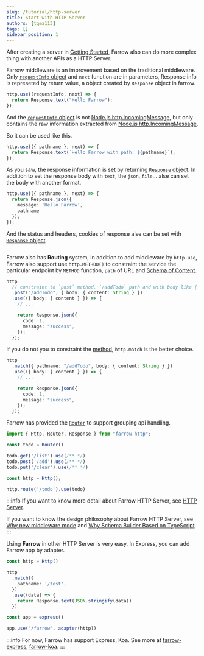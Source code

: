 ```yaml
---
slug: /tutorial/http-server
title: Start with HTTP Server
authors: [tqma113]
tags: []
sidebar_position: 1
---
```


After creating a server in [Getting Started](./getting-started.mdx), Farrow also can do more complex thing with another APIs as a HTTP Server.

Farrow middleware is an improvement based on the traditional middleware. Only [`requestInfo` object](../guide/http-server/base/request.md) and `next` function are in parameters, Response info is represeted by return value, a object created by `Response` object in farrow.

```ts
http.use((requestInfo, next) => {
  return Response.text("Hello Farrow");
});
```

And the [`requestInfo` object](../guide/http-server/base/request.md) is not [Node.js http.IncomingMessage](https://nodejs.org/dist/latest-v16.x/docs/api/http.html#class-httpincomingmessage), but only contains the raw information extracted from [Node.js http.IncomingMessage](https://nodejs.org/dist/latest-v16.x/docs/api/http.html#class-httpincomingmessage).

So it can be used like this.

```ts
http.use(({ pathname }, next) => {
  return Response.text(`Hello Farrow with path: ${pathname}`);
});
```

As you saw, the response information is set by returning [`Response` object](../guide/http-server/base/response.md). In addition to set the response body with `text`, the `json`, `file`... alse can set the body with another format.

```ts
http.use(({ pathname }, next) => {
  return Response.json({
    message: 'Hello Farrow',
    pathname
  });
});
```

And the status and headers, cookies of response alse can be set with [`Response` object](../guide/http-server/base/response.md).

```ts

```

Farrow also has **Routing** system, In addition to add middleware by `http.use`, Farrow also support use `http.METHOD()` to constraint the service the particular endpoint by `METHOD` function, `path` of URL and [Schema of Content](../guide/schema/validation-type.md).

```ts
http
  // constraint to `post` method, `/addTodo` path and with body like { content: string }
  .post("/addTodo", { body: { content: String } })
  .use(({ body: { content } }) => {
    // ...

    return Response.json({
      code: 1,
      message: "success",
    });
  });
```

If you do not you to constraint the [method](https://developer.mozilla.org/zh-CN/docs/Web/HTTP/Methods), `http.match` is the better choice.

```ts
http
  .match({ pathname: "/addTodo", body: { content: String } })
  .use(({ body: { content } }) => {
    // ...

    return Response.json({
      code: 1,
      message: "success",
    });
  });
```

Farrow has provided the [`Router`](/docs/tutorial/http-server#todo) to support grouping api handling.

```ts
import { Http, Router, Response } from "farrow-http";

const todo = Router()

todo.get('/list').use(/** */)
todo.post('/add').use(/** */)
todo.put('/clear').use(/** */)

const http = Http();

http.route('/todo').use(todo)
```

:::info
If you want to know more detail about Farrow HTTP Server, see [HTTP Server](../guide/http-server/base/request.md).

If you want to know the design philosophy about Farrow HTTP Server, see [Why new middleware mode](../philosophy/middleware-mode.md) and [Why Schema Builder Based on TypeScript](../philosophy/schema-builder.md).
:::

Using **Farrow** in other HTTP Server is very easy. In Express, you can add Farrow app by adapter.

```ts
const http = Http()

http
  .match({
    pathname: '/test',
  })
  .use((data) => {
    return Response.text(JSON.stringify(data))
  })

const app = express()

app.use('/farrow', adapter(http))
```

:::info
For now, Farrow has support Express, Koa. See more at [farrow-express](../api/pipeline/04-farrow-express.md), [farrow-koa](../api/pipeline/05-farrow-koa.md).
:::
